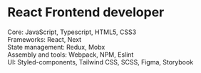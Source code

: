 # React Frontend developer

Core: JavaScript, Typescript, HTML5, CSS3<br>
Frameworks: React, Next<br>
State management: Redux, Mobx<br>
Assembly and tools:     Webpack, NPM, Eslint<br>
UI: Styled-components, Tailwind CSS, SCSS, Figma, Storybook<br>
